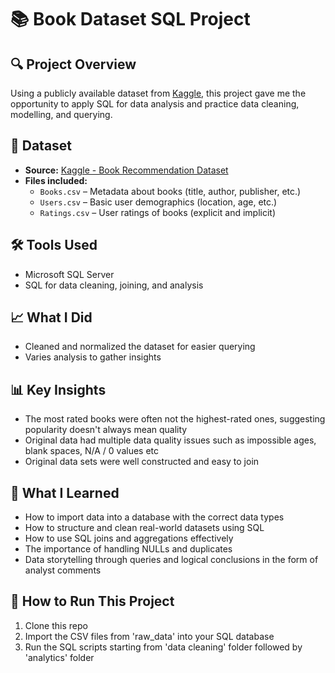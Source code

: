 # 📚 Book Dataset SQL Project

## 🔍 Project Overview

Using a publicly available dataset from [Kaggle](https://www.kaggle.com/datasets/arashnic/book-recommendation-dataset), this project gave me the opportunity to apply SQL for data analysis and practice data cleaning, modelling, and querying.

## 📁 Dataset

- **Source:** [Kaggle - Book Recommendation Dataset](https://www.kaggle.com/datasets/arashnic/book-recommendation-dataset)
- **Files included:**
  - `Books.csv` – Metadata about books (title, author, publisher, etc.)
  - `Users.csv` – Basic user demographics (location, age, etc.)
  - `Ratings.csv` – User ratings of books (explicit and implicit)

## 🛠️ Tools Used

- Microsoft SQL Server
- SQL for data cleaning, joining, and analysis

## 📈 What I Did

- Cleaned and normalized the dataset for easier querying
- Varies analysis to gather insights

## 📊 Key Insights

-  The most rated books were often not the highest-rated ones, suggesting popularity doesn't always mean quality
-  Original data had multiple data quality issues such as impossible ages, blank spaces, N/A / 0 values etc
-  Original data sets were well constructed and easy to join

## 🤔 What I Learned

- How to import data into a database with the correct data types
- How to structure and clean real-world datasets using SQL
- How to use SQL joins and aggregations effectively
- The importance of handling NULLs and duplicates
- Data storytelling through queries and logical conclusions in the form of analyst comments

## 🚀 How to Run This Project

1. Clone this repo
2. Import the CSV files from 'raw_data' into your SQL database
3. Run the SQL scripts starting from 'data cleaning' folder followed by 'analytics' folder


